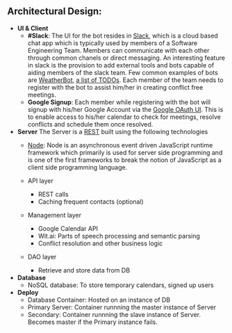 
## Architectural Design:
* **UI & Client**
  - **#Slack**: The UI for the bot resides in [Slack](https://slack.com/features), which is a cloud based chat app which is typically used by members of a Software Engineering Team. Members can communicate with each other through common chanels or direct messaging. An interesting feature in slack is the provision to add external tools and bots capable of aiding members of the slack team. Few common examples of bots are [WeatherBot](https://slack.com/features), [a list of TODOs](https://ai-se.slack.com/apps/A0HBTUUPK-to-do). Each member of the team needs to register with the bot to assist him/her in creating conflict free meetings.
  - **Google Signup**: Each member while registering with the bot will signup with his/her Google Account via the [Google OAuth UI](https://developers.google.com/google-apps/calendar/auth). This is to enable access to his/her calendar to check for meetings, resolve conflicts and schedule them once resolved.
* **Server**
  The Server is a [REST](https://en.wikipedia.org/wiki/Representational_state_transfer) built using the following technologies
  - [Node](https://nodejs.org/): Node is an asynchronous event driven JavaScript runtime framework which primarily is used for server side programming and is one of the first frameworks to break the notion of JavaScript as a client side programming language.
  
  

  - API layer
    - REST calls
    - Caching frequent contacts (optional)
  - Management layer
    - Google Calendar API
    - Wit.ai: Parts of speech processing and semantic parsing
    - Conflict resolution and other business logic
  - DAO layer
    - Retrieve and store data from DB
* **Database**
  - NoSQL database: To store temporary calendars, signed up users
* **Deploy**
  - Database Container: Hosted on an instance of DB
  - Primary Server: Container runnning the master instance of Server
  - Secondary: Container runnning the slave instance of Server. Becomes master if the Primary instance fails.
  
  
